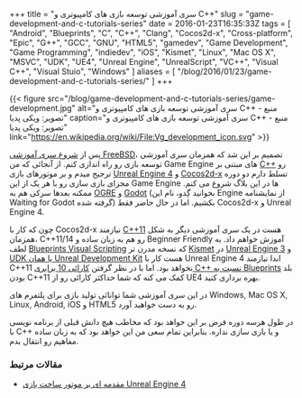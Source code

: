 +++
title = "سری آموزشی توسعه بازی های کامپیوتری و C++"
slug = "game-development-and-c-tutorials-series"
date = 2016-01-23T16:35:33Z
tags = [ "Android", "Blueprints", "C", "C++", "Clang", "Cocos2d-x", "Cross-platform", "Epic", "G++", "GCC", "GNU", "HTML5", "gamedev", "Game Development", "Game Programming", "indiedev", "iOS", "Kismet", "Linux", "Mac OS X", "MSVC", "UDK", "UE4", "Unreal Engine", "UnrealScript", "VC++", "Visual C++", "Visual Stuio", "Windows" ]
aliases = [ "/blog/2016/01/23/game-development-and-c-tutorials-series/" ]
+++

{{< figure src="/blog/game-development-and-c-tutorials-series/game-development.jpg" alt="سری آموزشی توسعه بازی های کامپیوتری و C++ -  منبع تصویر: ویکی پدیا" caption="سری آموزشی توسعه بازی های کامپیوتری و C++ -  منبع تصویر: ویکی پدیا" link="https://en.wikipedia.org/wiki/File:Vg_development_icon.svg" >}}

پس از [شروع سری آموزشی FreeBSD](/blog/2016/01/23/the-history-of-freebsd/)، تصمیم بر این شد که همزمان سری آموزشی توسعه بازی رو راه اندازی کنم. از آنجائی که من Game Engine های مبتنی بر [C++](https://en.wikipedia.org/wiki/C%2B%2B) رو ترجیح میدم و بر موتورهای بازی [Unreal Engine 4](https://www.unrealengine.com/) و [Cocos2d-x](http://www.cocos2d-x.org/) تسلط دارم دو دوره مجزای بازی سازی رو با هر یک از این Game Engine ها در این بلاگ شروع می کنم. ممکنه بعدها سرکی هم به [OGRE](http://www.ogre3d.org/) و [Godot]( http://www.godotengine.org/) (بخوانید گِدو، نام این Engine از نمایشنامه Waiting for Godot گرفته شده) بکشیم. اما در حال حاضر فقط Cocos2d-x و Unreal Engine 4.

چون که کار با Cocos2d-x نیازمند [C++11](https://en.wikipedia.org/wiki/C%2B%2B11) هست در یک سری آموزشی دیگر به شکل همزمان، C++11/14 رو هم به زبان ساده و Beginner Friendly آموزش خواهم داد. به لطف [Blueprints Visual Scripting](https://docs.unrealengine.com/latest/INT/Engine/Blueprints/index.html) که نسخه مدرن تر [Kismet](https://udn.epicgames.com/Three/KismetHome.html) در [Unreal Engine 3](https://en.wikipedia.org/wiki/Unreal_Engine#Unreal_Engine_3) و [UDK یا همان Unreal Development Kit](https://en.wikipedia.org/wiki/Unreal_Engine#Unreal_Development_Kit) هست کار با Unreal Engine 4 ابدا نیازمند C++11 نخواهد بود. اما با در نظر گرفتن [کارائی 10 برابری C++ نسبت به Blueprints](https://forums.unrealengine.com/showthread.php?3035-New-Twitch-livestream-with-Fortnite-developers-Thursday-April-17&p=19464&viewfull=1#post19464) بلد بودن C++11 کمک می کنه که شما حداکثر کارائی رو از UE4 بهره برداری کنید.

در این سری آموزشی شما توانائی تولید بازی برای پلتفرم های Windows, Mac OS X, Linux, Android, iOS  و HTML5 رو به دست خواهید آورد.

در طول هرسه دوره فرض بر این خواهد بود که مخاطب هیچ دانش قبلی از برنامه نویسی با C++ و یا بازی سازی نداره. بنابراین تمام سعی من این خواهد بود که به زبان ساده مفاهیم رو انتقال بدم.

<!--more-->

### مقالات مرتبط ###

* [مقدمه ای بر موتور ساخت بازی Unreal Engine 4](/blog/2016/01/25/unreal-engine-4-introduction/)
